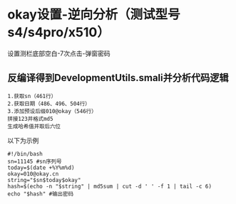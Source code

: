 # okay设置-逆向分析（测试型号s4/s4pro/x510）
设置测栏底部空白-7次点击-弹窗密码
## 反编译得到DevelopmentUtils.smali并分析代码逻辑
 ```
1.获取sn（461行）
2.获取日期（486、496、504行）
3.添加预设后缀010@okay（546行）
拼接123并格式md5
生成哈希值并取后六位
 ```
以下为示例
 ```
#!/bin/bash
sn=11145 #sn序列号
today=$(date +%Y%m%d)
okay=010@okay.cn
string="$sn$today$okay"
hash=$(echo -n "$string" | md5sum | cut -d ' ' -f 1 | tail -c 6)
echo "$hash" #输出密码
 ```
